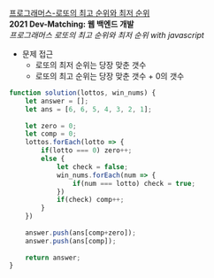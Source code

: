[프로그래머스-로또의 최고 순위와 최저 순위](https://programmers.co.kr/learn/courses/30/lessons/77484)<br>
**2021 Dev-Matching: 웹 백엔드 개발**<br>
*프로그래머스 로또의 최고 순위와 최저 순위 with javascript*

- 문제 접근
    - 로또의 최저 순위는 당장 맞춘 갯수
    - 로또의 최고 순위는 당장 맞춘 갯수 + 0의 갯수

```javascript
function solution(lottos, win_nums) {
    let answer = [];
    let ans = [6, 6, 5, 4, 3, 2, 1];
    
    let zero = 0;
    let comp = 0;
    lottos.forEach(lotto => {
        if(lotto === 0) zero++;
        else {
            let check = false;
            win_nums.forEach(num => {
                if(num === lotto) check = true;
            })
            if(check) comp++; 
        }
    })
    
    answer.push(ans[comp+zero]);
    answer.push(ans[comp]);
    
    return answer;
}
```